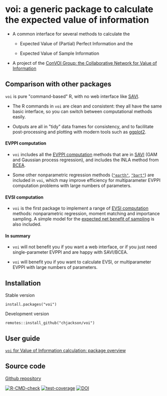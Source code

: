 # voi: a generic package to calculate the expected value of information

* A common interface for several methods to calculate the

  - Expected Value of (Partial) Perfect Information and the 

  - Expected Value of Sample Information 

* A project of the [ConVOI Group: the Collaborative Network for Value of Information](https://www.convoi-group.org/)


## Comparison with other packages

`voi` is pure "command-based" R, with no web interface like [SAVI](https://github.com/Sheffield-Accelerated-VoI/SAVI).

* The R commands in `voi` are clean and consistent: they all have the same basic interface, so you can switch between computational methods easily.

* Outputs are all in "tidy" data frames for consistency, and to facilitate post-processing and plotting with modern tools such as [ggplot2](https://ggplot2.tidyverse.org/).

#### EVPPI computation

* `voi` includes all the [EVPPI computation](https://chjackson.github.io/voi/articles/voi.html#evppi) methods that are in [SAVI](https://github.com/Sheffield-Accelerated-VoI/SAVI) (GAM and Gaussian process regression), and includes the INLA method from [BCEA](https://cran.r-project.org/package=BCEA).

* Some other nonparametric regression methods ([`"earth"`](https://chjackson.github.io/voi/articles/voi.html#earth), [`"bart"`](https://chjackson.github.io/voi/articles/voi.html#bart)) are included in `voi`, which may improve efficiency for multiparameter EVPPI computation problems with large numbers of parameters.

#### EVSI computation

* `voi` is the first package to implement a range of [EVSI computation](https://chjackson.github.io/voi/articles/voi.html#evsi) methods: nonparametric regression, moment matching and importance sampling.   A simple model for the [expected net benefit of sampling](https://chjackson.github.io/voi/articles/plots.html) is also included.

#### In summary 

* `voi` will not benefit you if you want a web interface, or if you just need single-parameter EVPPI and are happy with SAVI/BCEA.

* `voi` will benefit you if you want to calculate EVSI, or multiparameter EVPPI with large numbers of parameters. 








## Installation

Stable version
```{r}
install.packages("voi")
```

Development version
```{r}
remotes::install_github("chjackson/voi")
 ```

## User guide 

[`voi` for Value of Information calculation: package overview](https://chjackson.github.io/voi/articles/voi.html)


## Source code

[Github repository](https://github.com/chjackson/voi)


<!-- badges: start -->
[![R-CMD-check](https://github.com/chjackson/voi/actions/workflows/R-CMD-check.yaml/badge.svg)](https://github.com/chjackson/voi/actions/workflows/R-CMD-check.yaml)
[![test-coverage](https://codecov.io/gh/chjackson/voi/branch/master/graph/badge.svg)](https://github.com/chjackson/voi/actions/workflows/test-coverage.yaml)
[![DOI](https://zenodo.org/badge/227181181.svg)](https://zenodo.org/badge/latestdoi/227181181)
<!-- badges: end -->
